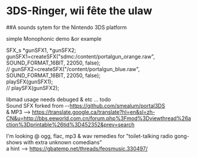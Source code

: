 # 3DS-Ringer, wii fête the ulaw
##A sounds sytem for the Nintendo 3DS platform

simple Monophonic demo &or example  

SFX_s *gunSFX1, *gunSFX2;  
	gunSFX1=createSFX("sdmc:/content/portalgun_orange.raw", SOUND_FORMAT_16BIT, 22050, false);  
//	gunSFX2=createSFX("/content/portalgun_blue.raw", SOUND_FORMAT_16BIT, 22050, false);  
	playSFX(gunSFX1);  
//	playSFX(gunSFX2);  
  
libmad usage needs debuged & etc ... todo  
Sound SFX forked from --https://github.com/smealum/portal3DS  
& MP3 --> https://translate.google.ca/translate?hl=en&sl=zh-CN&u=http://bbs.eeworld.com.cn/forum.php%3Fmod%3Dviewthread%26action%3Dprintable%26tid%3D452352&prev=search  

I'm looking @ ogg, flac, mp3 & wav remedies for "toilet-talking radio gong-shows with extra unknown comedians"  
a hint --> https://gbatemp.net/threads/feosmusic.330497/  
